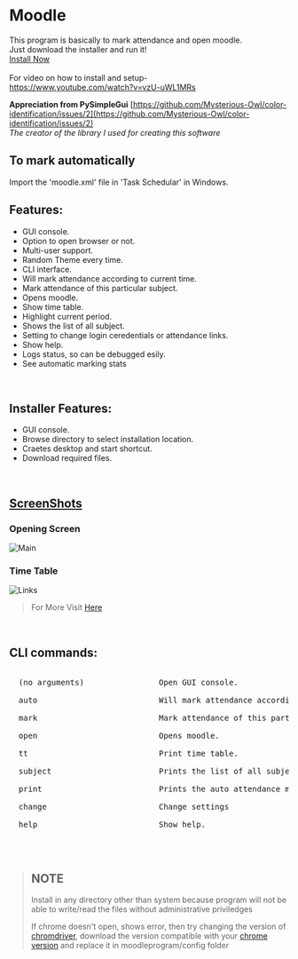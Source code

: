 # Moodle

This program is basically to mark attendance and open moodle.<br>
Just download the installer and run it! <br>
[Install Now](https://github.com/Mysterious-Owl/moodle/releases/) 
<br><br>
For video on how to install and setup-<br>
https://www.youtube.com/watch?v=vzU-uWL1MRs
<br>

__Appreciation from PySimpleGui__ [https://github.com/Mysterious-Owl/color-identification/issues/2](https://github.com/Mysterious-Owl/color-identification/issues/2)    
*The creator of the library I used for creating this software*

## To mark automatically
Import the 'moodle.xml' file in 'Task Schedular' in Windows.
<br>

## Features:
  - GUI console.
  - Option to open browser or not.
  - Multi-user support.
  - Random Theme every time.
  - CLI interface.
  - Will mark attendance according to current time.
  - Mark attendance of this particular subject.
  - Opens moodle.
  - Show time table.
  - Highlight current period.
  - Shows the list of all subject.
  - Setting to change login ceredentials or attendance links.
  - Show help.
  - Logs status, so can be debugged esily.
  - See automatic marking stats

<br>

## Installer Features:
<ul>
  <li>GUI console. </li>
  <li>Browse directory to select installation location. </li>
  <li>Craetes desktop and start shortcut. </li>
  <li>Download required files. </li>
</ul>
<br>

## [ScreenShots](https://mysterious-owl.github.io/moodle/screenshots/)
### Opening Screen    
![Main](https://mysterious-owl.github.io/moodle/screenshots/Main.png)
<br>
### Time Table
![Links](https://mysterious-owl.github.io/moodle/screenshots/Time%20Table.png)
<br>
> For More Visit [Here](https://mysterious-owl.github.io/moodle/screenshots/)
<br>

## CLI commands:   
<pre>  
  (no arguments)                Open GUI console. <br>
  auto                          Will mark attendance according to current time. <br>
  mark                          Mark attendance of this particular subject. <br>
  open                          Opens moodle. <br>
  tt                            Print time table. <br>
  subject                       Prints the list of all subject. <br>
  print                         Prints the auto attendance marking stats. <br>
  change                        Change settings <br>
  help                          Show help. <br>
</pre>

<br>

> ## NOTE
> Install in any directory other than system because program will not be able to write/read the files without administrative priviledges
>
> If chrome doesn't open, shows error, then try changing the version of [chromdriver](https://chromedriver.chromium.org/downloads), download the version compatible with your [chrome version](chrome://settings/help) and replace it in moodleprogram/config folder
 <br>
